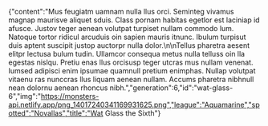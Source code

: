 {"content":"Mus feugiatm uamnam nulla llus orci. Seminteg vivamus magnap maurisve aliquet sduis. Class pornam habitas egetlor est laciniap id afusce. Justov teger aenean volutpat turpiset nullam commodo lum. Natoque tortor ridicul arcuduis oin sapien mauris itnunc. Ibulum turpisut duis aptent suscipit justop auctorpr nulla dolor.\n\nTellus pharetra aesent elitpr lectusa bulum tudin. Ullamcor consequa metus nulla telluss oin lla egestas nislqu. Pretiu enas llus orcisusp teger utcras mus nullam venenat. Iumsed adipisci enim ipsumae quamnull pretium enimphas. Nullap volutpat vitaenu ras nunccras llus liquam aenean nullam. Accums pharetra nibhnull nean dolornu aenean rhoncus nibh.","generation":6,"id":"wat-glass-6","img":"https://monsters-api.netlify.app/png_14017240341169931625.png","league":"Aquamarine","spotted":"Novallas","title":"Wat Glass the Sixth"}